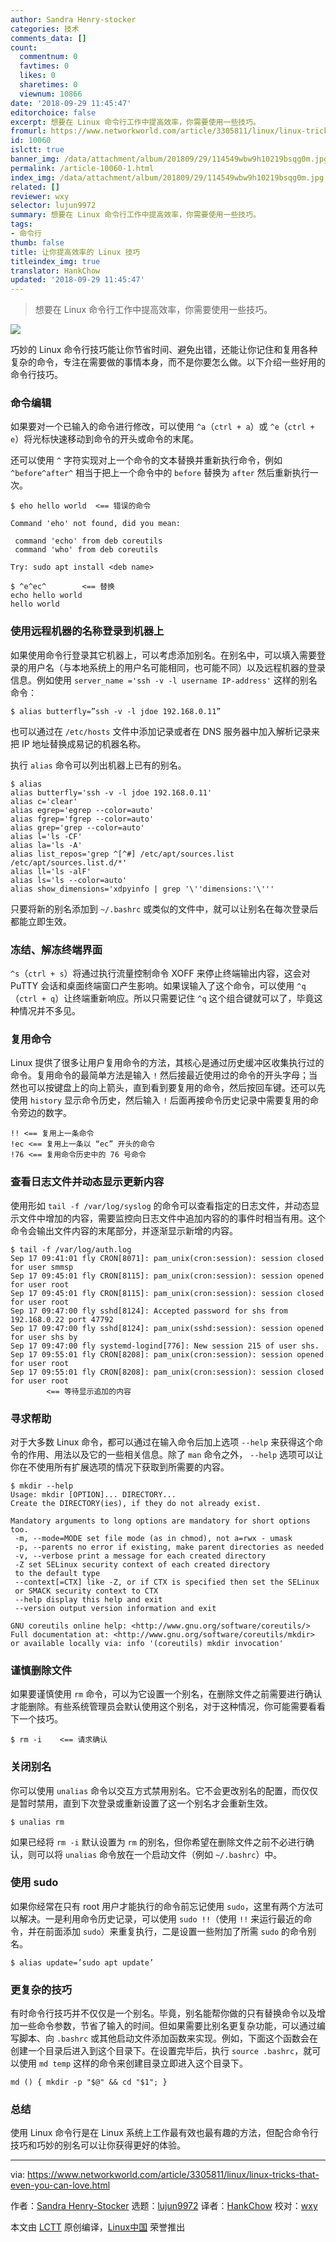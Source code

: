 ```yaml
---
author: Sandra Henry-stocker
categories: 技术
comments_data: []
count:
  commentnum: 0
  favtimes: 0
  likes: 0
  sharetimes: 0
  viewnum: 10866
date: '2018-09-29 11:45:47'
editorchoice: false
excerpt: 想要在 Linux 命令行工作中提高效率，你需要使用一些技巧。
fromurl: https://www.networkworld.com/article/3305811/linux/linux-tricks-that-even-you-can-love.html
id: 10060
islctt: true
banner_img: /data/attachment/album/201809/29/114549wbw9h10219bsqg0m.jpg
permalink: /article-10060-1.html
index_img: /data/attachment/album/201809/29/114549wbw9h10219bsqg0m.jpg.thumb.jpg
related: []
reviewer: wxy
selector: lujun9972
summary: 想要在 Linux 命令行工作中提高效率，你需要使用一些技巧。
tags:
- 命令行
thumb: false
title: 让你提高效率的 Linux 技巧
titleindex_img: true
translator: HankChow
updated: '2018-09-29 11:45:47'
---
```



> 
> 想要在 Linux 命令行工作中提高效率，你需要使用一些技巧。
> 
> 
> 


![](/data/attachment/album/201809/29/114549wbw9h10219bsqg0m.jpg)


巧妙的 Linux 命令行技巧能让你节省时间、避免出错，还能让你记住和复用各种复杂的命令，专注在需要做的事情本身，而不是你要怎么做。以下介绍一些好用的命令行技巧。


### 命令编辑


如果要对一个已输入的命令进行修改，可以使用 `^a`（`ctrl + a`）或 `^e`（`ctrl + e`）将光标快速移动到命令的开头或命令的末尾。


还可以使用 `^` 字符实现对上一个命令的文本替换并重新执行命令，例如 `^before^after^` 相当于把上一个命令中的 `before` 替换为 `after` 然后重新执行一次。



```
$ eho hello world  <== 错误的命令

Command 'eho' not found, did you mean:

 command 'echo' from deb coreutils
 command 'who' from deb coreutils

Try: sudo apt install <deb name>

$ ^e^ec^        <== 替换
echo hello world
hello world

```

### 使用远程机器的名称登录到机器上


如果使用命令行登录其它机器上，可以考虑添加别名。在别名中，可以填入需要登录的用户名（与本地系统上的用户名可能相同，也可能不同）以及远程机器的登录信息。例如使用 `server_name ='ssh -v -l username IP-address'` 这样的别名命令：



```
$ alias butterfly=”ssh -v -l jdoe 192.168.0.11”
```

也可以通过在 `/etc/hosts` 文件中添加记录或者在 DNS 服务器中加入解析记录来把 IP 地址替换成易记的机器名称。


执行 `alias` 命令可以列出机器上已有的别名。



```
$ alias
alias butterfly='ssh -v -l jdoe 192.168.0.11'
alias c='clear'
alias egrep='egrep --color=auto'
alias fgrep='fgrep --color=auto'
alias grep='grep --color=auto'
alias l='ls -CF'
alias la='ls -A'
alias list_repos='grep ^[^#] /etc/apt/sources.list /etc/apt/sources.list.d/*'
alias ll='ls -alF'
alias ls='ls --color=auto'
alias show_dimensions='xdpyinfo | grep '\''dimensions:'\'''
```

只要将新的别名添加到 `~/.bashrc` 或类似的文件中，就可以让别名在每次登录后都能立即生效。


### 冻结、解冻终端界面


`^s`（`ctrl + s`）将通过执行流量控制命令 XOFF 来停止终端输出内容，这会对 PuTTY 会话和桌面终端窗口产生影响。如果误输入了这个命令，可以使用 `^q`（`ctrl + q`）让终端重新响应。所以只需要记住 `^q` 这个组合键就可以了，毕竟这种情况并不多见。


### 复用命令


Linux 提供了很多让用户复用命令的方法，其核心是通过历史缓冲区收集执行过的命令。复用命令的最简单方法是输入 `!` 然后接最近使用过的命令的开头字母；当然也可以按键盘上的向上箭头，直到看到要复用的命令，然后按回车键。还可以先使用 `history` 显示命令历史，然后输入 `!` 后面再接命令历史记录中需要复用的命令旁边的数字。



```
!! <== 复用上一条命令
!ec <== 复用上一条以 “ec” 开头的命令
!76 <== 复用命令历史中的 76 号命令
```

### 查看日志文件并动态显示更新内容


使用形如 `tail -f /var/log/syslog` 的命令可以查看指定的日志文件，并动态显示文件中增加的内容，需要监控向日志文件中追加内容的的事件时相当有用。这个命令会输出文件内容的末尾部分，并逐渐显示新增的内容。



```
$ tail -f /var/log/auth.log
Sep 17 09:41:01 fly CRON[8071]: pam_unix(cron:session): session closed for user smmsp
Sep 17 09:45:01 fly CRON[8115]: pam_unix(cron:session): session opened for user root
Sep 17 09:45:01 fly CRON[8115]: pam_unix(cron:session): session closed for user root
Sep 17 09:47:00 fly sshd[8124]: Accepted password for shs from 192.168.0.22 port 47792
Sep 17 09:47:00 fly sshd[8124]: pam_unix(sshd:session): session opened for user shs by
Sep 17 09:47:00 fly systemd-logind[776]: New session 215 of user shs.
Sep 17 09:55:01 fly CRON[8208]: pam_unix(cron:session): session opened for user root
Sep 17 09:55:01 fly CRON[8208]: pam_unix(cron:session): session closed for user root
        <== 等待显示追加的内容
```

### 寻求帮助


对于大多数 Linux 命令，都可以通过在输入命令后加上选项 `--help` 来获得这个命令的作用、用法以及它的一些相关信息。除了 `man` 命令之外， `--help` 选项可以让你在不使用所有扩展选项的情况下获取到所需要的内容。



```
$ mkdir --help
Usage: mkdir [OPTION]... DIRECTORY...
Create the DIRECTORY(ies), if they do not already exist.

Mandatory arguments to long options are mandatory for short options too.
 -m, --mode=MODE set file mode (as in chmod), not a=rwx - umask
 -p, --parents no error if existing, make parent directories as needed
 -v, --verbose print a message for each created directory
 -Z set SELinux security context of each created directory
 to the default type
 --context[=CTX] like -Z, or if CTX is specified then set the SELinux
 or SMACK security context to CTX
 --help display this help and exit
 --version output version information and exit

GNU coreutils online help: <http://www.gnu.org/software/coreutils/>
Full documentation at: <http://www.gnu.org/software/coreutils/mkdir>
or available locally via: info '(coreutils) mkdir invocation'
```

### 谨慎删除文件


如果要谨慎使用 `rm` 命令，可以为它设置一个别名，在删除文件之前需要进行确认才能删除。有些系统管理员会默认使用这个别名，对于这种情况，你可能需要看看下一个技巧。



```
$ rm -i    <== 请求确认
```

### 关闭别名


你可以使用 `unalias` 命令以交互方式禁用别名。它不会更改别名的配置，而仅仅是暂时禁用，直到下次登录或重新设置了这一个别名才会重新生效。



```
$ unalias rm
```

如果已经将 `rm -i` 默认设置为 `rm` 的别名，但你希望在删除文件之前不必进行确认，则可以将 `unalias` 命令放在一个启动文件（例如 `~/.bashrc`）中。


### 使用 sudo


如果你经常在只有 root 用户才能执行的命令前忘记使用 `sudo`，这里有两个方法可以解决。一是利用命令历史记录，可以使用 `sudo !!`（使用 `!!` 来运行最近的命令，并在前面添加 `sudo`）来重复执行，二是设置一些附加了所需 `sudo` 的命令别名。



```
$ alias update=’sudo apt update’
```

### 更复杂的技巧


有时命令行技巧并不仅仅是一个别名。毕竟，别名能帮你做的只有替换命令以及增加一些命令参数，节省了输入的时间。但如果需要比别名更复杂功能，可以通过编写脚本、向 `.bashrc` 或其他启动文件添加函数来实现。例如，下面这个函数会在创建一个目录后进入到这个目录下。在设置完毕后，执行 `source .bashrc`，就可以使用 `md temp` 这样的命令来创建目录立即进入这个目录下。



```
md () { mkdir -p "$@" && cd "$1"; }
```

### 总结


使用 Linux 命令行是在 Linux 系统上工作最有效也最有趣的方法，但配合命令行技巧和巧妙的别名可以让你获得更好的体验。




---


via: <https://www.networkworld.com/article/3305811/linux/linux-tricks-that-even-you-can-love.html>


作者：[Sandra Henry-Stocker](https://www.networkworld.com/author/Sandra-Henry_Stocker/) 选题：[lujun9972](https://github.com/lujun9972) 译者：[HankChow](https://github.com/HankChow) 校对：[wxy](https://github.com/wxy)


本文由 [LCTT](https://github.com/LCTT/TranslateProject) 原创编译，[Linux中国](https://linux.cn/) 荣誉推出